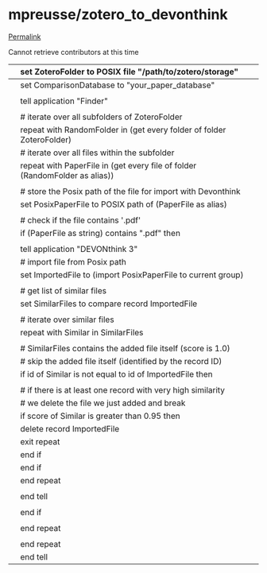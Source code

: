 # mpreusse/zotero\_to\_devonthink

[Permalink](https://github.com/mpreusse/zotero_to_devonthink/blob/b1eb97803e8604991db6346309c8f8431cda1c1b/Import%20PDFs%20from%20Zotero.applescript)

Cannot retrieve contributors at this time

|  | set ZoteroFolder to POSIX file "/path/to/zotero/storage" |
| :--- | :--- |
|  | set ComparisonDatabase to "your\_paper\_database" |
|  |  |
|  | tell application "Finder" |
|  |  |
|  |  \# iterate over all subfolders of ZoteroFolder |
|  |  repeat with RandomFolder in \(get every folder of folder ZoteroFolder\) |
|  |  \# iterate over all files within the subfolder |
|  |  repeat with PaperFile in \(get every file of folder \(RandomFolder as alias\)\) |
|  |  |
|  |  \# store the Posix path of the file for import with Devonthink |
|  |  set PosixPaperFile to POSIX path of \(PaperFile as alias\) |
|  |  |
|  |  \# check if the file contains '.pdf' |
|  |  if \(PaperFile as string\) contains ".pdf" then |
|  |  |
|  |  tell application "DEVONthink 3" |
|  |  \# import file from Posix path |
|  |  set ImportedFile to \(import PosixPaperFile to current group\) |
|  |  |
|  |  \# get list of similar files |
|  |  set SimilarFiles to compare record ImportedFile |
|  |  |
|  |  \# iterate over similar files |
|  |  repeat with Similar in SimilarFiles |
|  |  |
|  |  \# SimilarFiles contains the added file itself \(score is 1.0\) |
|  |  \# skip the added file itself \(identified by the record ID\) |
|  |  if id of Similar is not equal to id of ImportedFile then |
|  |  |
|  |  \# if there is at least one record with very high similarity |
|  |  \# we delete the file we just added and break |
|  |  if score of Similar is greater than 0.95 then |
|  |  delete record ImportedFile |
|  |  exit repeat |
|  |  end if |
|  |  end if |
|  |  end repeat |
|  |  |
|  |  end tell |
|  |  |
|  |  end if |
|  |  |
|  |  end repeat |
|  |  |
|  |  end repeat |
|  | end tell |

